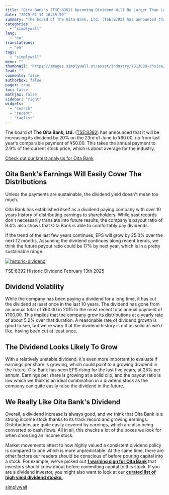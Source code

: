 ```yaml
---
title: "Oita Bank's (TSE:8392) Upcoming Dividend Will Be Larger Than Last Year's"
date: "2025-02-14 16:35:50"
summary: "The board of The Oita Bank, Ltd. (TSE:8392) has announced that it will be increasing its dividend by 20% on the 23rd of June to ¥60.00, up from last year's comparable payment of ¥50.00. This takes the annual payment to 2.9% of the current stock price, which is about average..."
categories:
  - "simplywall"
lang:
  - "en"
translations:
  - "en"
tags:
  - "simplywall"
menu: ""
thumbnail: "https://images.simplywall.st/asset/industry/7013000-choice2-main-header/1585186648241"
lead: ""
comments: false
authorbox: false
pager: true
toc: false
mathjax: false
sidebar: "right"
widgets:
  - "search"
  - "recent"
  - "taglist"
---
```


The board of **The Oita Bank, Ltd.** ([TSE:8392](https://simplywall.st/stocks/jp/banks/tse-8392/oita-bank-shares)) has announced that it will be increasing its dividend by 20% on the 23rd of June to ¥60.00, up from last year's comparable payment of ¥50.00. This takes the annual payment to 2.9% of the current stock price, which is about average for the industry.

 [Check out our latest analysis for Oita Bank](https://simplywall.st/stocks/jp/banks/tse-8392/oita-bank-shares) 

Oita Bank's Earnings Will Easily Cover The Distributions
--------------------------------------------------------

Unless the payments are sustainable, the dividend yield doesn't mean too much.

Oita Bank has established itself as a dividend paying company with over 10 years history of distributing earnings to shareholders. While past records don't necessarily translate into future results, the company's payout ratio of 9.4% also shows that Oita Bank is able to comfortably pay dividends.

If the trend of the last few years continues, EPS will grow by 25.0% over the next 12 months. Assuming the dividend continues along recent trends, we think the future payout ratio could be 17% by next year, which is in a pretty sustainable range.

[![historic-dividend](https://images.simplywall.st/asset/chart/876349-historic-dividend-1-dark/1739490671319)](https://simplywall.st/stocks/jp/banks/tse-8392/oita-bank-shares/dividend)

TSE:8392 Historic Dividend February 13th 2025

Dividend Volatility
-------------------

While the company has been paying a dividend for a long time, it has cut the dividend at least once in the last 10 years. The dividend has gone from an annual total of ¥60.00 in 2015 to the most recent total annual payment of ¥100.00. This implies that the company grew its distributions at a yearly rate of about 5.2% over that duration. A reasonable rate of dividend growth is good to see, but we're wary that the dividend history is not as solid as we'd like, having been cut at least once.

The Dividend Looks Likely To Grow
---------------------------------

With a relatively unstable dividend, it's even more important to evaluate if earnings per share is growing, which could point to a growing dividend in the future. Oita Bank has seen EPS rising for the last five years, at 25% per annum. Earnings per share is growing at a solid clip, and the payout ratio is low which we think is an ideal combination in a dividend stock as the company can quite easily raise the dividend in the future.

We Really Like Oita Bank's Dividend
-----------------------------------

Overall, a dividend increase is always good, and we think that Oita Bank is a strong income stock thanks to its track record and growing earnings. Distributions are quite easily covered by earnings, which are also being converted to cash flows. All in all, this checks a lot of the boxes we look for when choosing an income stock.

Market movements attest to how highly valued a consistent dividend policy is compared to one which is more unpredictable. At the same time, there are other factors our readers should be conscious of before pouring capital into a stock. For example, we've picked out [**1 warning sign for Oita Bank**](https://simplywall.st/stocks/jp/banks/tse-8392/oita-bank-shares) that investors should know about before committing capital to this stock. If you are a dividend investor, you might also want to look at our [**curated list of high yield dividend stocks.**](https://simplywall.st/discover/investing-ideas/240709/top-dividend-stocks/global)

[simplywall](https://simplywall.st/stocks/jp/banks/tse-8392/oita-bank-shares/news/oita-banks-tse8392-upcoming-dividend-will-be-larger-than-las)
